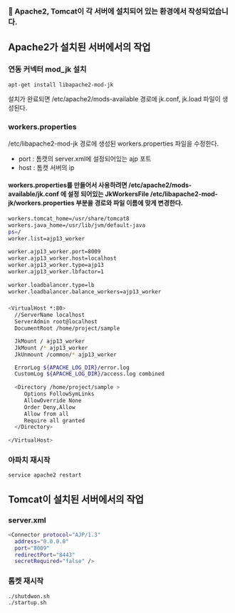 ### 🌈 Apache2, Tomcat이 각 서버에 설치되어 있는 환경에서 작성되었습니다.

## Apache2가 설치된 서버에서의 작업
### 연동 커넥터 mod_jk 설치
```bash
apt-get install libapache2-mod-jk
```
설치가 완료되면 /etc/apache2/mods-available 경로에 jk.conf, jk.load 파일이 생성된다.

### workers.properties
/etc/libapache2-mod-jk 경로에 생성된 workers.properties 파일을 수정한다.
- port : 톰캣의 server.xml에 설정되어있는 ajp 포트
- host : 톰캣 서버의 ip

#### workers.properties를 만들어서 사용하려면 /etc/apache2/mods-available/jk.conf 에 설정 되어있는 JkWorkersFile /etc/libapache2-mod-jk/workers.properties 부분을 경로와 파일 이름에 맞게 변경한다.

```bash
workers.tomcat_home=/usr/share/tomcat8
workers.java_home=/usr/lib/jvm/default-java
ps=/
worker.list=ajp13_worker
 
worker.ajp13_worker.port=8009
worker.ajp13_worker.host=localhost
worker.ajp13_worker.type=ajp13
worker.ajp13_worker.lbfactor=1
 
worker.loadbalancer.type=lb
worker.loadbalancer.balance_workers=ajp13_worker
```

### 
```bash
<VirtualHost *:80>
  //ServerName localhost
  ServerAdmin root@localhost
  DocumentRoot /home/project/sample

  JkMount / ajp13_worker
  JkMount /* ajp13_worker
  JkUnmount /common/* ajp13_worker

  ErrorLog ${APACHE_LOG_DIR}/error.log
  CustomLog ${APACHE_LOG_DIR}/access.log combined
 
  <Directory /home/project/sample > 
     Options FollowSymLinks
     AllowOverride None
     Order Deny,Allow
     Allow from all
     Require all granted 
  </Directory>
 
</VirtualHost>
```

### 아파치 재시작
```bash
service apache2 restart
```

## Tomcat이 설치된 서버에서의 작업
### server.xml
```bash
<Connector protocol="AJP/1.3"
  address="0.0.0.0"
  port="8009"
  redirectPort="8443" 
  secretRequired="false" />
```

### 톰켓 재시작
```bash
./shutdwon.sh
./startup.sh
```
